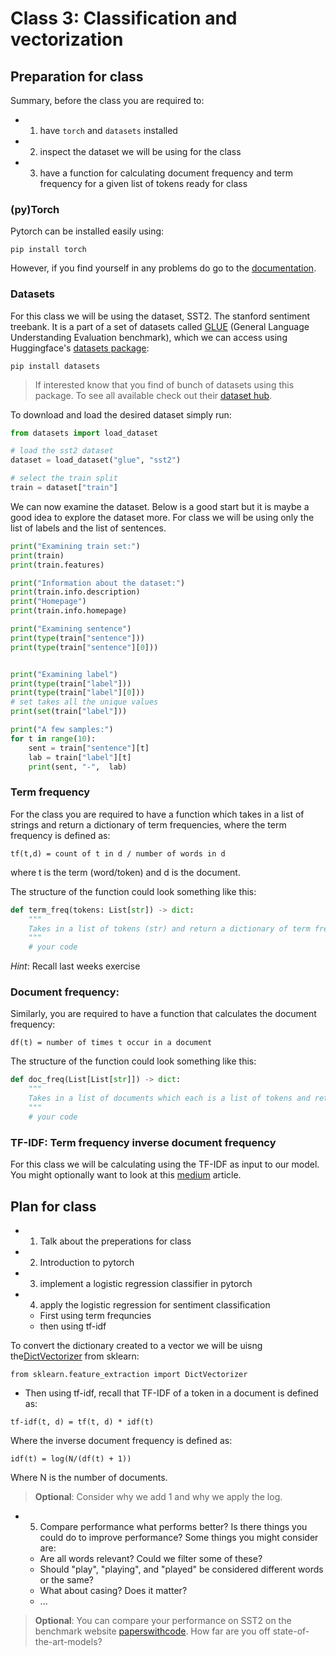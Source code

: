 
# Class 3: Classification and vectorization

## Preparation for class


Summary, before the class you are required to:
- 1) have `torch` and `datasets` installed
- 2) inspect the dataset we will be using for the class
- 3) have a function for calculating document frequency and term frequency for a given list of tokens ready for class


### (py)Torch

Pytorch can be installed easily using:
```
pip install torch
```
However, if you find yourself in any problems do go to the [documentation](https://pytorch.org/get-started/locally/).

### Datasets
For this class we will be using the dataset, SST2. The stanford sentiment treebank. It is a part of a set of datasets called [GLUE](https://huggingface.co/datasets/glue)  (General Language Understanding Evaluation benchmark), which we can access using Huggingface's [datasets package](https://huggingface.co/docs/datasets/):

```
pip install datasets
``` 

> If interested know that you find of bunch of datasets using this package. To see all available check out their [dataset hub](https://huggingface.co/datasets).

To download and load the desired dataset simply run:
```py
from datasets import load_dataset

# load the sst2 dataset
dataset = load_dataset("glue", "sst2")

# select the train split
train = dataset["train"]
```

We can now examine the dataset. Below is a good start but it is maybe a good idea to explore the dataset more. For class we will be using only the list of labels and the list of sentences.
```py
print("Examining train set:")
print(train)
print(train.features)

print("Information about the dataset:")
print(train.info.description)
print("Homepage")
print(train.info.homepage)

print("Examining sentence")
print(type(train["sentence"]))
print(type(train["sentence"][0]))


print("Examining label")
print(type(train["label"]))
print(type(train["label"][0]))
# set takes all the unique values
print(set(train["label"]))

print("A few samples:")
for t in range(10):
    sent = train["sentence"][t]
    lab = train["label"][t]
    print(sent, "-",  lab)
```


### Term frequency
For the class you are required to have a function which takes in a list of strings and return a dictionary of term frequencies, where the term frequency is defined as:

```
tf(t,d) = count of t in d / number of words in d
```

where t is the term (word/token) and d is the document.


The structure of the function could look something like this:
```py
def term_freq(tokens: List[str]) -> dict:
    """
    Takes in a list of tokens (str) and return a dictionary of term frequency of each token
    """
    # your code
```

*Hint*: Recall last weeks exercise

### Document frequency: 
Similarly, you are required to have a function that calculates the document frequency:

```
df(t) = number of times t occur in a document
```

The structure of the function could look something like this:
```py
def doc_freq(List[List[str]]) -> dict:
    """
    Takes in a list of documents which each is a list of tokens and return a dictionary of frequencies for each token over all the documents. E.g. {"Aarhus": 20, "the": 2301, ...}
    """
    # your code
```


### TF-IDF: Term frequency inverse document frequency

For this class we will be calculating using the TF-IDF as input to our model. You might optionally want to look at this [medium](https://towardsdatascience.com/tf-idf-for-document-ranking-from-scratch-in-python-on-real-world-dataset-796d339a4089) article.



## Plan for class

- 1) Talk about the preperations for class
- 2) Introduction to pytorch
- 3) implement a logistic regression classifier in pytorch
- 4) apply the logistic regression for sentiment classification
  - First using term frequncies
  - then using tf-idf

To convert the dictionary created to a vector we will be uisng the[DictVectorizer](https://scikit-learn.org/stable/modules/generated/sklearn.feature_extraction.DictVectorizer.html) from sklearn:
```
from sklearn.feature_extraction import DictVectorizer
```

  - Then using tf-idf, recall that TF-IDF of a token in a document is defined as:

```
tf-idf(t, d) = tf(t, d) * idf(t)
```

Where the inverse document frequency is defined as:
```
idf(t) = log(N/(df(t) + 1))
```

Where N is the number of documents. 

> **Optional**: Consider why we add 1 and why we apply the log.

- 5) Compare performance what performs better? Is there things you could do to improve performance? Some things you might consider are:
    - Are all words relevant? Could we filter some of these?
    - Should "play", "playing", and "played" be considered different words or the same?
    - What about casing? Does it matter?
    - ...

> **Optional**: You can compare your performance on SST2 on the benchmark website [paperswithcode](https://paperswithcode.com/sota/sentiment-analysis-on-sst-2-binary). How far are you off state-of-the-art-models?


